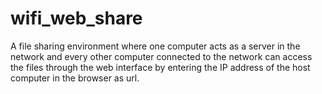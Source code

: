 # wifi_web_share
A file sharing environment where one computer acts as a server in the network and every other computer connected to the network can access the files through the web interface by entering the IP address of the host computer in the browser as url.
